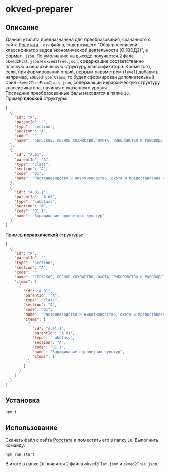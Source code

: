 # okved-preparer

## Описание

Данная утилита предназначена для преобразования, скачанного с
сайта [Росстата](https://rosstat.gov.ru/opendata/7708234640-okved2), `.csv` файла, содержащего "Общероссийский
классификатор видов экономической деятельности (ОКВЭД2)", в формат `.json`. По умолчанию на выходе получается 2
фала `okved2Flat.json` и `okved2Tree.json`, содержащие соответственно плоскую и иерархическую структуру
классификатора. Кроме того, если, при формировании опций, первым параметром (`level`) добавить,
например, `EOkvedType.Class`, то будет сформирован дополнительный файл `okved2TreeFromClass.json`, содержащий
иерархическую структуру классификатора, начиная с указанного уровня.  
Последние преобразованные фалы находятся в папке `IO`.  
Пример **плоской** структуры:

```json
[
  {
    "id": "A",
    "parentId": "",
    "type": "section",
    "section": "A",
    "code": "",
    "name": "СЕЛЬСКОЕ, ЛЕСНОЕ ХОЗЯЙСТВО, ОХОТА, РЫБОЛОВСТВО И РЫБОВОДСТВО"
  },
  {
    "id": "A.01",
    "parentId": "A",
    "type": "class",
    "section": "A",
    "code": "01",
    "name": "Растениеводство и животноводство, охота и предоставление соответствующих услуг в этих областях"
  },
  {
    "id": "A.01.1",
    "parentId": "A.01",
    "type": "subClass",
    "section": "A",
    "code": "01.1",
    "name": "Выращивание однолетних культур"
  }
]

```

Пример **иерархической** структуры:

```json
[
  {
    "id": "A",
    "parentId": "",
    "type": "section",
    "section": "A",
    "code": "",
    "name": "СЕЛЬСКОЕ, ЛЕСНОЕ ХОЗЯЙСТВО, ОХОТА, РЫБОЛОВСТВО И РЫБОВОДСТВО",
    "items": [
      {
        "id": "A.01",
        "parentId": "A",
        "type": "class",
        "section": "A",
        "code": "01",
        "name": "Растениеводство и животноводство, охота и предоставление соответствующих услуг в этих областях",
        "items": [
          {
            "id": "A.01.1",
            "parentId": "A.01",
            "type": "subClass",
            "section": "A",
            "code": "01.1",
            "name": "Выращивание однолетних культур",
            "items": []
          }
        ]
      }
    ]
  }
]
```

## Установка

```shell
npm i
```

## Использование

Скачать файл с сайта [Росстата](https://rosstat.gov.ru/opendata/7708234640-okved2) и поместить его в папку `IO`.
Выполнить команду:

```shell
npm run start
```

В итоге в папке `IO` появятся 2 файла `okved2Flat.json` и `okved2Tree.json`.
